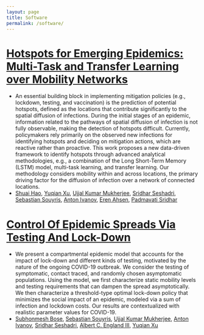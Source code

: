 ```yaml
---
layout: page
title: Software
permalink: /software/
---
```


# [Hotspots for Emerging Epidemics: Multi-Task and Transfer Learning over Mobility Networks](https://github.com/heart-analytics/COVID19-Hotspots/blob/main/evaluation/baselines.py)
- An essential building block in implementing mitigation policies (e.g., lockdown, testing, and vaccination) is the prediction of potential hotspots, defined as the locations that contribute significantly to the spatial diffusion of infections. During the initial stages of an epidemic, information related to the pathways of spatial diffusion of infection is not fully observable, making the detection of hotspots difficult. Currently, policymakers rely primarily on the observed new infections for identifying hotspots and deciding on mitigation actions, which are reactive rather than proactive. This work proposes a new data-driven framework to identify hotspots through advanced analytical methodologies, e.g., a combination of the Long Short-Term Memory (LSTM) model, multi-task learning, and transfer learning. Our methodology considers mobility within and across locations, the primary driving factor for the diffusion of infection over a network of connected locations.
- [Shuai Hao](https://giesbusiness.illinois.edu/profile/shuai-hao), [Yuqian Xu](https://sites.google.com/site/lillianyuqian/home), [Ujjal Kumar Mukherjee](https://giesbusiness.illinois.edu/profile/ujjal-mukherjee), [Sridhar Seshadri](https://giesbusiness.illinois.edu/profile/sridhar-seshadri), [Sebastian Souyris](https://giesbusiness.illinois.edu/profile/sebastian-souyris), [Anton Ivanov](https://giesbusiness.illinois.edu/profile/anton-ivanov), [Eren Ahsen](https://gies.illinois.edu/profile/mehmet-ahsen), [Padmavati Sridhar](https://www.linkedin.com/in/psridhar2147/)


# [Control Of Epidemic Spreads Via Testing And Lock-Down](https://github.com/heart-analytics/COVID19-TestingAndLockDown/blob/main/Notebooks/lockdown_cdc.ipynb)
- We present a compartmental epidemic model that accounts for the impact of lock-down and different kinds of testing, motivated by the nature of the ongoing COVID-19 outbreak. We consider the testing of symptomatic, contact traced, and randomly chosen asymptomatic populations. Using the model, we first characterize static mobility levels and testing requirements that can dampen the spread asymptotically. We then characterize a threshold-type optimal lock-down policy that minimizes the social impact of an epidemic, modeled via a sum of infection and lockdown costs. Our results are contextualized with realistic parameter values for COVID-19.
- [Subhonmesh Bose](https://ece.illinois.edu/about/directory/faculty/boses), [Sebastian Souyris](https://giesbusiness.illinois.edu/profile/sebastian-souyris), [Ujjal Kumar Mukherjee](https://giesbusiness.illinois.edu/profile/ujjal-mukherjee), [Anton Ivanov](https://giesbusiness.illinois.edu/profile/anton-ivanov), [Sridhar Seshadri](https://giesbusiness.illinois.edu/profile/sridhar-seshadri), [Albert C. England III](https://www2.osfhealthcare.org/providers/albert-england-1465363), [Yuqian Xu](https://sites.google.com/site/lillianyuqian/home)


